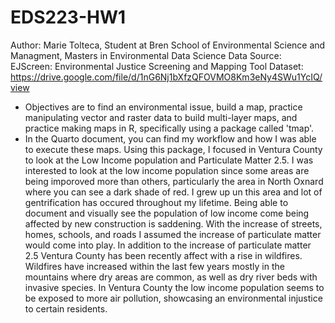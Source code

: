 # EDS223-HW1

Author: Marie Tolteca, Student at Bren School of Environmental Science and Managment, Masters in Environmental Data Science
Data Source: EJScreen: Environmental Justice Screening and Mapping Tool
Dataset: https://drive.google.com/file/d/1nG6Nj1bXfzQFOVMO8Km3eNy4SWu1YcIQ/view

- Objectives are to find an environmental issue, build a map, practice manipulating vector and raster data to build multi-layer maps, and practice making maps in R, specifically using a package called 'tmap'. 
- In the Quarto document, you can find my workflow and how I was able to execute these maps.
Using this package, I focused in Ventura County to look at the Low Income population and Particulate Matter 2.5. I was interested to look at the low income population since some areas are being imporoved more than others, particularly the area in North Oxnard where you can see a dark shade of red. I grew up un this area and lot of gentrification has occured throughout my lifetime. Being able to document and visually see the population of low income come being affected by new construction is saddening. 
With the increase of streets, homes, schools, and roads I assumed the increase of particulate matter would come into play. In addition to the increase of particulate matter 2.5 Ventura County has been recently affect with a rise in wildfires. Wildfires have increased within the last few years mostly in the mountains where dry areas are common, as well as dry river beds with invasive species. In Ventura County the low income population seems to be exposed to more air pollution, showcasing an environmental injustice to certain residents.

